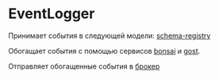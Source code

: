 # EventLogger

Принимает события в следующей модели: 
[schema-registry](https://github.com/YandexClassifieds/schema-registry/blob/master/proto/general/event/model.proto)

Обогащает события с помощью сервисов [bonsai](../bonsai) и [gost](../gost).

Отправляет обогащенные события в [брокер](https://github.com/YandexClassifieds/etc-mono/tree/master/services/broker) 